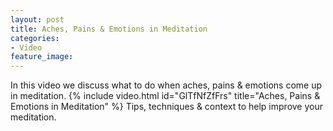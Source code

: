 ```yaml
---
layout: post
title: Aches, Pains & Emotions in Meditation
categories:
- Video
feature_image: 
---
```


In this video we discuss what to do when aches, pains & emotions come up in meditation. 
{% include video.html id="GlTfNfZfFrs" title="Aches, Pains & Emotions in Meditation" %}
Tips, techniques & context to help improve your meditation. 


